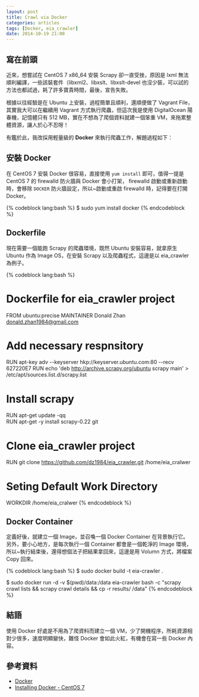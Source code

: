 ```yaml
---
layout: post
title: Crawl via Docker
categories: articles
tags: [Docker, eia_crawler]
date: 2014-10-19 21:00
---
```


## 寫在前頭

<!-- more -->

近來，想嘗試在 CentOS 7 x86_64 安裝 Scrapy 卻一直受挫，原因是 lxml 無法順利編譯，一些該裝套件（libxml2、libxslt、libxslt-devel 也沒少裝，可以試的方法也都試過，耗了許多寶貴時間，最後，宣告失敗。

根據以往經驗是在 Ubuntu 上安裝，過程簡單且順利，還順便做了 Vagrant File，其實我大可以在繼續用 Vagrant 方式執行爬蟲，但這次我是使用 DigitalOcean 陽春機，記憶體只有 512 MB，實在不想為了爬個資料就建一個笨重 VM，來拖累整體資源，讓人於心不忍呀！

有鑑於此，我改採用輕量級的 **Docker** 來執行爬蟲工作，解題過程如下：

## 安裝 Docker

在 CentOS 7 安裝 Docker 很容易，直接使用 ```yum install``` 即可，值得一提是 CentOS 7 的 firewalld 防火牆與 Docker 會小打架， firewalld 啟動或重新啟動時，會移除 ```DOCKER``` 防火牆設定，所以~啟動或重啟 firewalld 時，記得要在打開 Docker。

{% codeblock lang:bash %}
$ sudo yum install docker
{% endcodeblock %}

## Dockerfile

現在需要一個能跑 Scrapy 的爬蟲環境，既然 Ubuntu 安裝容易，就拿原生 Ubuntu 作為 Image OS，在安裝 Scrapy 以及爬蟲程式，這邊是以 eia_crawler 為例子。 

{% codeblock lang:bash %}
# Dockerfile for eia_crawler project 
 
FROM ubuntu:precise
MAINTAINER Donald Zhan <donald.zhan1984@gmail.com>
 
# Add necessary respnsitory
RUN apt-key adv --keyserver hkp://keyserver.ubuntu.com:80 --recv 627220E7
RUN echo 'deb http://archive.scrapy.org/ubuntu scrapy main' > /etc/apt/sources.list.d/scrapy.list
 
# Install scrapy
RUN apt-get update -qq  
RUN apt-get -y install scrapy-0.22 git
 
# Clone eia_crawler project
RUN git clone https://github.com/dz1984/eia_crawler.git /home/eia_cralwer
 
# Seting Default Work Directory
WORKDIR /home/eia_cralwer
{% endcodeblock %}

## Docker Container

定義好後，就建立一個 Image，並召喚一個 Docker Container 在背景執行它。另外，要小心地方，是每次執行一個 Container 都會是一個乾淨的 Image 環境，所以~執行結束後，還得想個法子把結果拿回來，這邊是用 Volumn 方式，將檔案 Copy 回來。

{% codeblock lang:bash %}
$ sudo docker build -t eia-crawler .

$ sudo docker run -d -v $(pwd)/data:/data eia-crawler bash -c "scrapy crawl lists && scrapy crawl details && cp -r results/ /data"
{% endcodeblock %}

## 結語

使用 Docker 好處是不用為了爬資料而建立一個 VM，少了開機程序，所耗資源相對少很多，速度明顯變快，難怪 Docker 會如此火紅，有機會在寫一些 Docker 內容。

## 參考資料
+ [Docker](https://www.docker.com)
+ [Installing Docker - CentOS 7](https://docs.docker.com/installation/centos/)